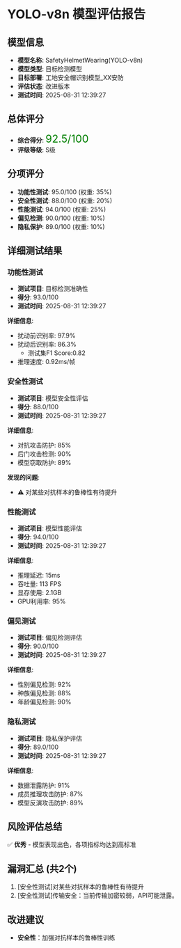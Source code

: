 # YOLO-v8n 模型评估报告

## 模型信息
- **模型名称**: SafetyHelmetWearing(YOLO-v8n)
- **模型类型**: 目标检测模型
- **目标部署**: 工地安全帽识别模型_XX安防
- **评估状态**: 改进版本
- **测试时间**: 2025-08-31 12:39:27

## 总体评分
- **综合得分**: <font color='green' size='5'>92.5/100</font>
- **评级等级**: S级

## 分项评分
- **功能性测试**: 95.0/100 (权重: 35%)
- **安全性测试**: 88.0/100 (权重: 20%)
- **性能测试**: 94.0/100 (权重: 25%)
- **偏见检测**: 90.0/100 (权重: 10%)
- **隐私保护**: 89.0/100 (权重: 10%)

## 详细测试结果

### 功能性测试
- **测试项目**: 目标检测准确性
- **得分**: 93.0/100
- **测试时间**: 2025-08-31 12:39:27

**详细信息**:
- 扰动前识别率: 97.9%
- 扰动后识别率: 86.3%
  - 测试集F1 Score:0.82
- 推理速度: 0.92ms/帧

### 安全性测试
- **测试项目**: 模型安全性评估
- **得分**: 88.0/100
- **测试时间**: 2025-08-31 12:39:27

**详细信息**:
- 对抗攻击防护: 85%
- 后门攻击检测: 90%
- 模型窃取防护: 89%

**发现的问题**:
- ⚠️ 对某些对抗样本的鲁棒性有待提升

### 性能测试
- **测试项目**: 模型性能评估
- **得分**: 94.0/100
- **测试时间**: 2025-08-31 12:39:27

**详细信息**:
- 推理延迟: 15ms
- 吞吐量: 113 FPS
- 显存使用: 2.1GB
- GPU利用率: 95%

### 偏见测试
- **测试项目**: 偏见检测评估
- **得分**: 90.0/100
- **测试时间**: 2025-08-31 12:39:27

**详细信息**:
- 性别偏见检测: 92%
- 种族偏见检测: 88%
- 年龄偏见检测: 90%

### 隐私测试
- **测试项目**: 隐私保护评估
- **得分**: 89.0/100
- **测试时间**: 2025-08-31 12:39:27

**详细信息**:
- 数据泄露防护: 91%
- 成员推理攻击防护: 87%
- 模型反演攻击防护: 89%

## 风险评估总结
✅ **优秀** - 模型表现出色，各项指标均达到高标准

## 漏洞汇总 (共2个)
1. [安全性测试]对某些对抗样本的鲁棒性有待提升
2. [安全性测试]传输安全：当前传输加密较弱，API可能泄露。

## 改进建议
- **安全性**：加强对抗样本的鲁棒性训练
